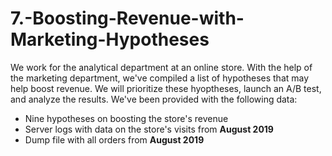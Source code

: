 # 7.-Boosting-Revenue-with-Marketing-Hypotheses

We work for the analytical department at an online store. With the help of the marketing department, we've compiled a list of hypotheses that may help boost revenue. We will prioritize these hyoptheses, launch an A/B test, and analyze the results. We've been provided with the following data:
- Nine hypotheses on boosting the store's revenue
- Server logs with data on the store's visits from **August 2019**
- Dump file with all orders from **August 2019**
